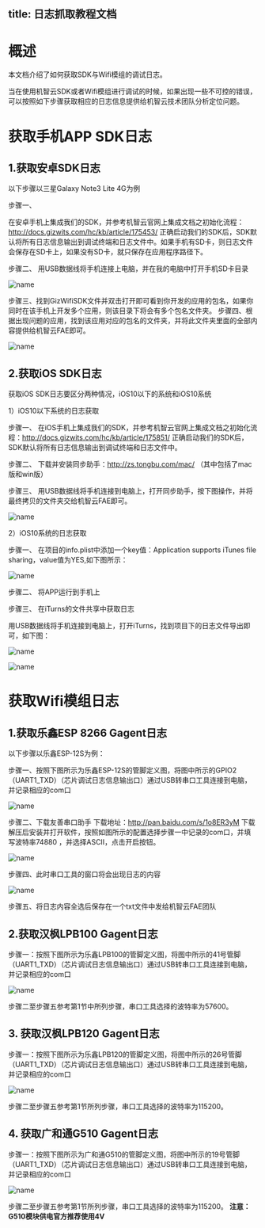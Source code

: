 title: 日志抓取教程文档
---

# 概述

本文档介绍了如何获取SDK与Wifi模组的调试日志。

当在使用机智云SDK或者Wifi模组进行调试的时候，如果出现一些不可控的错误，可以按照如下步骤获取相应的日志信息提供给机智云技术团队分析定位问题。

# 获取手机APP SDK日志
## 1.获取安卓SDK日志

以下步骤以三星Galaxy Note3 Lite 4G为例

步骤一、

在安卓手机上集成我们的SDK，并参考机智云官网上集成文档之初始化流程：http://docs.gizwits.com/hc/kb/article/175453/ 正确启动我们的SDK后，SDK默认将所有日志信息输出到调试终端和日志文件中。如果手机有SD卡，则日志文件会保存在SD卡上，如果没有SD卡，就只保存在应用程序路径下。

步骤二、
用USB数据线将手机连接上电脑，并在我的电脑中打开手机SD卡目录

  ![name](/assets/zh-cn/deviceDev/debug/Journal/1478087896447.png)

步骤三、找到GizWifiSDK文件并双击打开即可看到你开发的应用的包名，如果你同时在该手机上开发多个应用，则该目录下将会有多个包名文件夹。 
步骤四、根据出现问题的应用，找到该应用对应的包名的文件夹，并将此文件夹里面的全部内容提供给机智云FAE即可。

 ![name](/assets/zh-cn/deviceDev/debug/Journal/1478087908649.png)

## 2.获取iOS SDK日志
获取iOS SDK日志要区分两种情况，iOS10以下的系统和iOS10系统

1）iOS10以下系统的日志获取

步骤一、
在iOS手机上集成我们的SDK，并参考机智云官网上集成文档之初始化流程：http://docs.gizwits.com/hc/kb/article/175851/ 正确启动我们的SDK后，SDK默认将所有日志信息输出到调试终端和日志文件中。

步骤二、
下载并安装同步助手：http://zs.tongbu.com/mac/ （其中包括了mac版和win版）

步骤三、
用USB数据线将手机连接到电脑上，打开同步助手，按下图操作，并将最终拷贝的文件夹交给机智云FAE即可。

 ![name](/assets/zh-cn/deviceDev/debug/Journal/1478087955905.png)

2）iOS10系统的日志获取

步骤一、
在项目的info.plist中添加一个key值：Application supports iTunes file sharing，value值为YES,如下图所示：

 ![name](/assets/zh-cn/deviceDev/debug/Journal/1480644269434.png)

步骤二、
将APP运行到手机上

步骤三、
在iTurns的文件共享中获取日志

   用USB数据线将手机连接到电脑上，打开iTurns，找到项目下的日志文件导出即可，如下图：
    
  ![name](/assets/zh-cn/deviceDev/debug/Journal/1480644288613.png)
  
  ![name](/assets/zh-cn/deviceDev/debug/Journal/1480644430368.png)
  

# 获取Wifi模组日志
## 1.获取乐鑫ESP 8266 Gagent日志

以下步骤以乐鑫ESP-12S为例：

步骤一、按照下图所示为乐鑫ESP-12S的管脚定义图，将图中所示的GPIO2（UART1_TXD）（芯片调试日志信息输出口）通过USB转串口工具连接到电脑，并记录相应的com口

  ![name](/assets/zh-cn/deviceDev/debug/Journal/1478088023496.png)

步骤二、下载友善串口助手
下载地址：http://pan.baidu.com/s/1o8ER3yM
下载解压后安装并打开软件，按照如图所示的配置选择步骤一中记录的com口，并填写波特率74880 ，并选择ASCII，点击开启按钮。

  ![name](/assets/zh-cn/deviceDev/debug/Journal/1478088041405.png)

步骤四、此时串口工具的窗口将会出现日志的内容

 ![name](/assets/zh-cn/deviceDev/debug/Journal/1478088054093.png)
 
步骤五、将日志内容全选后保存在一个txt文件中发给机智云FAE团队

## 2.获取汉枫LPB100 Gagent日志
步骤一：按照下图所示为乐鑫LPB100的管脚定义图，将图中所示的41号管脚（UART1_TXD）（芯片调试日志信息输出口）通过USB转串口工具连接到电脑，并记录相应的com口
 
 ![name](/assets/zh-cn/deviceDev/debug/Journal/1478088078233.png)

步骤二至步骤五参考第1节中所列步骤，串口工具选择的波特率为57600。


## 3.	获取汉枫LPB120 Gagent日志

步骤一：按照下图所示为乐鑫LPB120的管脚定义图，将图中所示的26号管脚（UART1_TXD）（芯片调试日志信息输出口）通过USB转串口工具连接到电脑，并记录相应的com口
 
 ![name](/assets/zh-cn/deviceDev/debug/Journal/1478088111213.png)

步骤二至步骤五参考第1节所列步骤，串口工具选择的波特率为115200。

## 4.	获取广和通G510 Gagent日志

步骤一：按照下图所示为广和通G510的管脚定义图，将图中所示的19号管脚（UART1_TXD）（芯片调试日志信息输出口）通过USB转串口工具连接到电脑，并记录相应的com口
 
 ![name](/assets/zh-cn/deviceDev/debug/Journal/g510.png)

步骤二至步骤五参考第1节所列步骤，串口工具选择的波特率为115200。
**注意：G510模块供电官方推荐使用4V**
